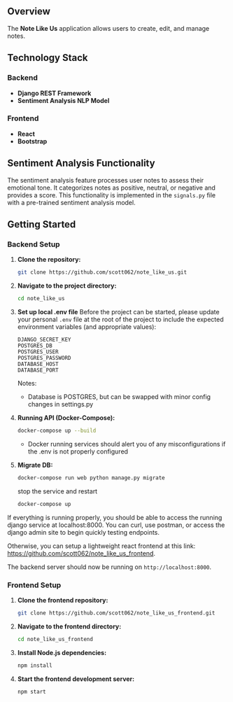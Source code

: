 ## Overview

The **Note Like Us** application allows users to create, edit, and manage notes.

## Technology Stack

### Backend
- **Django REST Framework**
- **Sentiment Analysis NLP Model**

### Frontend
- **React**
- **Bootstrap**

## Sentiment Analysis Functionality

The sentiment analysis feature processes user notes to assess their emotional tone. It categorizes notes as positive, neutral, or negative and provides a score. This functionality is implemented in the `signals.py` file with a pre-trained sentiment analysis model.

## Getting Started

### Backend Setup

1. **Clone the repository:**
   ```bash
   git clone https://github.com/scott062/note_like_us.git
   ```

2. **Navigate to the project directory:**
   ```bash
   cd note_like_us
   ```

3. **Set up local .env file**
   Before the project can be started, please update your personal `.env` file at the root of the project to include the expected environment variables (and appropriate values):
   ```
   DJANGO_SECRET_KEY
   POSTGRES_DB
   POSTGRES_USER
   POSTGRES_PASSWORD
   DATABASE_HOST
   DATABASE_PORT
   ```
   Notes:
   * Database is POSTGRES, but can be swapped with minor config changes in settings.py

4. **Running API (Docker-Compose):**
   ```bash
   docker-compose up --build
   ```
   * Docker running services should alert you of any misconfigurations if the .env is not properly configured

5. **Migrate DB:**
   ```bash
   docker-compose run web python manage.py migrate
   ```
   stop the service and restart
   ```bash
   docker-compose up
   ```

If everything is running properly, you should be able to access the running django service at localhost:8000. You can curl, use postman, or access the django admin site to begin quickly testing endpoints.

Otherwise, you can setup a lightweight react frontend at this link: https://github.com/scott062/note_like_us_frontend.

   The backend server should now be running on `http://localhost:8000`.

### Frontend Setup

1. **Clone the frontend repository:**
   ```bash
   git clone https://github.com/scott062/note_like_us_frontend.git
   ```

2. **Navigate to the frontend directory:**
   ```bash
   cd note_like_us_frontend
   ```

3. **Install Node.js dependencies:**
   ```bash
   npm install
   ```

4. **Start the frontend development server:**
   ```bash
   npm start
   ```
